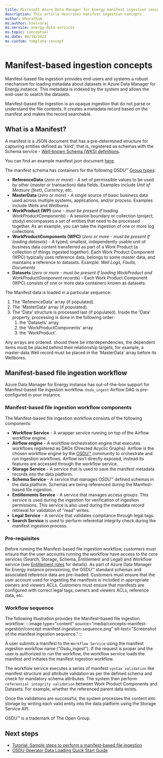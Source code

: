 ```yaml
---
title: Microsoft Azure Data Manager for Energy manifest ingestion concepts
description: This article describes manifest ingestion concepts
author: bharathim
ms.author: bselvaraj
ms.service: energy-data-services
ms.topic: conceptual
ms.date: 08/18/2022
ms.custom: template-concept
---
```


# Manifest-based ingestion concepts
Manifest-based file ingestion provides end-users and systems a robust mechanism for loading metadata about datasets in Azure Data Manager for Energy instance. This metadata is indexed by the system and allows the end-user to search the datasets.

Manifest-based file ingestion is an opaque ingestion that do not parse or understand the file contents. It creates a metadata record based on the manifest and makes the record searchable.


## What is a Manifest?
A manifest is a JSON document that has a pre-determined structure for capturing entities defined as 'kind', that is, registered as schemas with the Schema service - [Well-known Schema (WKS) definitions](https://community.opengroup.org/osdu/data/data-definitions/-/blob/master/E-R/README.md#manifest-schemas). 

You can find an example manifest json document [here](https://community.opengroup.org/osdu/data/data-definitions/-/tree/master/Examples/manifest#manifest-example).

The manifest schema has containers for the following OSDU&trade; [Group types](https://community.opengroup.org/osdu/data/data-definitions/-/blob/master/Guides/Chapters/02-GroupType.md#2-group-type):

* **ReferenceData** (*zero or more*) - A set of permissible values to be used by other (master or transaction) data fields. Examples include *Unit of Measure (feet)*, *Currency*, etc.
* **MasterData** (*zero or more*) - A single source of basic business data used across multiple systems, applications, and/or process. Examples include *Wells* and *Wellbores*
* **WorkProduct (WP)** (*one - must be present if loading WorkProductComponents*) - A session boundary or collection (project, study) encompasses a set of entities that need to be processed together. As an example, you can take the ingestion of one or more log collections.
* **WorkProductComponents (WPC)** (*zero or more - must be present if loading datasets*) - A typed, smallest, independently usable unit of business data content transferred as part of a Work Product (a collection of things ingested together). Each Work Product Component (WPC) typically uses reference data, belongs to some master data, and maintains a reference to datasets. Example: *Well Logs, Faults, Documents*
* **Datasets** (*zero or more - must be present if loading WorkProduct and WorkProductComponent records*) - Each Work Product Component (WPC) consists of one or more data containers known as datasets.

The Manifest data is loaded in a particular sequence:
1. The 'ReferenceData' array (if populated). 
2. The 'MasterData' array (if populated). 
3. The 'Data' structure is processed last (if populated). Inside the 'Data' property, processing is done in the following order:
   1. the 'Datasets' array
   2. the 'WorkProductComponents' array
   3. the 'WorkProduct'. 

Any arrays are ordered. should there be interdependencies, the dependent items must be placed behind their relationship targets, for example, a master-data Well record must be placed in the 'MasterData' array before its Wellbores.

## Manifest-based file ingestion workflow

Azure Data Manager for Energy instance has out-of-the-box support for Manifest-based file ingestion workflow. `Osdu_ingest` Airflow DAG is pre-configured in your instance.

### Manifest-based file ingestion workflow components
The Manifest-based file ingestion workflow consists of the following components:
* **Workflow Service** - A wrapper service running on top of the Airflow workflow engine. 
* **Airflow engine** - A workflow orchestration engine that executes workflows registered as DAGs (Directed Acyclic Graphs). Airflow is the chosen workflow engine by the [OSDU&trade;](https://osduforum.org/) community to orchestrate and run ingestion workflows. Airflow isn't directly exposed, instead its features are accessed through the workflow service.
* **Storage Service** - A service that is used to save the manifest metadata records into the data platform.
* **Schema Service** - A service that manages OSDU&trade; defined schemas in the data platform. Schemas are being referenced during the Manifest-based file ingestion. 
* **Entitlements Service** - A service that manages access groups. This service is used during the ingestion for verification of ingestion permissions. This service is also used during the metadata record retrieval for validation of "read" writes.  
* **Legal Service** - A service that validates compliance through legal tags.
* **Search Service** is used to perform referential integrity check during the manifest ingestion process.

### Pre-requisites
Before running the Manifest-based file ingestion workflow, customers must ensure that the user accounts running the workflow have access to the core services (Search, Storage, Schema, Entitlement and Legal) and Workflow service (see [Entitlement roles](https://community.opengroup.org/osdu/platform/deployment-and-operations/infra-azure-provisioning/-/blob/master/docs/osdu-entitlement-roles.md) for details). As part of Azure Data Manager for Energy instance provisioning, the OSDU&trade; standard schemas and associated reference data are pre-loaded. Customers must ensure that the user account used for ingesting the manifests is included in appropriate owners and viewers ACLs. Customers must ensure that manifests are configured with correct legal tags, owners and viewers ACLs, reference data, etc.

### Workflow sequence
The following illustration provides the Manifest-based file ingestion workflow:
    :::image type="content" source="media/concepts-manifest-ingestion/concept-manifest-ingestion-sequence.png" alt-text="Screenshot of the manifest ingestion sequence.":::

A user submits a manifest to the `Workflow Service` using the manifest ingestion workflow name ("Osdu_ingest"). If the request is proper and the user is authorized to run the workflow, the workflow service loads the manifest and initiates the manifest ingestion workflow.

The workflow service executes a series of manifest `syntax validation` like manifest structure and attribute validation as per the defined schema and check for mandatory schema attributes. The system then perform `referential integrity validation` between Work Product Components and Datasets. For example, whether the referenced parent data exists. 

Once the validations are successful, the system processes the content into storage by writing each valid entity into the data platform using the Storage Service API. 

OSDU&trade; is a trademark of The Open Group.

## Next steps
- [Tutorial: Sample steps to perform a manifest-based file ingestion](tutorial-manifest-ingestion.md)
- [OSDU Operator Data Loading Quick Start Guide](https://community.opengroup.org/groups/osdu/platform/data-flow/data-loading/-/wikis/home#osdu-operator-data-loading-quick-start-guide)
